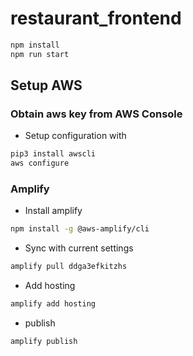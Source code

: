 # restaurant_frontend
```bash
npm install
npm run start
```

## Setup AWS
### Obtain aws key from AWS Console
* Setup configuration with
```bash
pip3 install awscli
aws configure
```

### Amplify
* Install amplify
```bash
npm install -g @aws-amplify/cli
```

* Sync with current settings
```bash
amplify pull ddga3efkitzhs
```

* Add hosting
```bash
amplify add hosting
```

* publish
```bash
amplify publish
```
